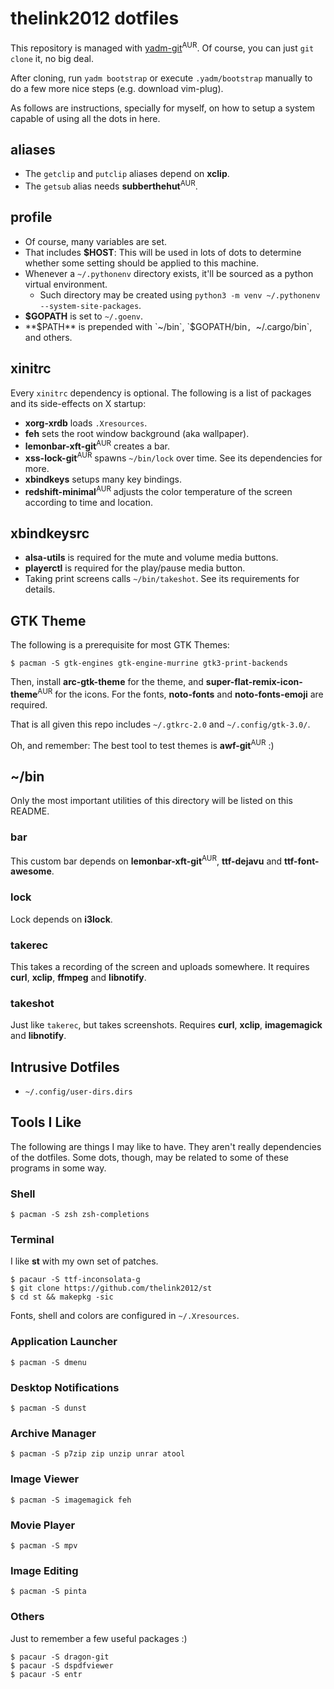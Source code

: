 # thelink2012 dotfiles

This repository is managed with [yadm-git](https://github.com/TheLocehiliosan/yadm)<sup>AUR</sup>. Of course, you can just `git clone` it, no big deal.

After cloning, run `yadm bootstrap` or execute `.yadm/bootstrap` manually to do a few more nice steps (e.g. download vim-plug).

As follows are instructions, specially for myself, on how to setup a system capable of using all the dots in here.

## aliases

 - The `getclip` and `putclip` aliases depend on **xclip**.
 - The `getsub` alias needs **subberthehut**<sup>AUR</sup>.

## profile

 - Of course, many variables are set.
 - That includes **$HOST**: This will be used in lots of dots to determine whether some setting should be applied to this machine.
 - Whenever a `~/.pythonenv` directory exists, it'll be sourced as a python virtual environment.
   - Such directory may be created using `python3 -m venv ~/.pythonenv --system-site-packages`.
 - **$GOPATH** is set to `~/.goenv`.
 - **$PATH** is prepended with `~/bin`, `$GOPATH/bin`, `~/.cargo/bin`, and others.

## xinitrc

Every `xinitrc` dependency is optional. The following is a list of packages and its side-effects on X startup:

 - **xorg-xrdb** loads `.Xresources`.
 - **feh** sets the root window background (aka wallpaper).
 - **lemonbar-xft-git**<sup>AUR</sup> creates a bar.
 - **xss-lock-git**<sup>AUR</sup> spawns `~/bin/lock` over time. See its dependencies for more.
 - **xbindkeys** setups many key bindings.
 - **redshift-minimal**<sup>AUR</sup> adjusts the color temperature of the screen according to time and location.

## xbindkeysrc

 - **alsa-utils** is required for the mute and volume media buttons.
 - **playerctl** is required for the play/pause media button.
 - Taking print screens calls `~/bin/takeshot`. See its requirements for details.

## GTK Theme


The following is a prerequisite for most GTK Themes:

```
$ pacman -S gtk-engines gtk-engine-murrine gtk3-print-backends 
```

Then, install **arc-gtk-theme** for the theme, and **super-flat-remix-icon-theme**<sup>AUR</sup> for the icons. For the fonts, **noto-fonts** and **noto-fonts-emoji** are required.

That is all given this repo includes `~/.gtkrc-2.0` and `~/.config/gtk-3.0/`. 

Oh, and remember: The best tool to test themes is **awf-git**<sup>AUR</sup> :)

## ~/bin

Only the most important utilities of this directory will be listed on this README.

### bar

This custom bar depends on **lemonbar-xft-git**<sup>AUR</sup>, **ttf-dejavu** and **ttf-font-awesome**.

### lock

Lock depends on **i3lock**.

### takerec

This takes a recording of the screen and uploads somewhere. It requires **curl**, **xclip**, **ffmpeg** and **libnotify**.

### takeshot

Just like `takerec`, but takes screenshots. Requires **curl**, **xclip**, **imagemagick** and **libnotify**.

## Intrusive Dotfiles

 - `~/.config/user-dirs.dirs`

## Tools I Like

The following are things I may like to have. They aren't really dependencies of the dotfiles. Some dots, though, may be related to some of these programs in some way.

### Shell

```
$ pacman -S zsh zsh-completions
```

### Terminal

I like **st** with my own set of patches.

```
$ pacaur -S ttf-inconsolata-g
$ git clone https://github.com/thelink2012/st
$ cd st && makepkg -sic
```

Fonts, shell and colors are configured in `~/.Xresources`.

### Application Launcher

```
$ pacman -S dmenu
```

### Desktop Notifications

```
$ pacman -S dunst
```

### Archive Manager

```
$ pacman -S p7zip zip unzip unrar atool
```

### Image Viewer

```
$ pacman -S imagemagick feh
```

### Movie Player

```
$ pacman -S mpv
```

### Image Editing

```
$ pacman -S pinta
```

### Others

Just to remember a few useful packages :)

```
$ pacaur -S dragon-git
$ pacaur -S dspdfviewer
$ pacaur -S entr
```

